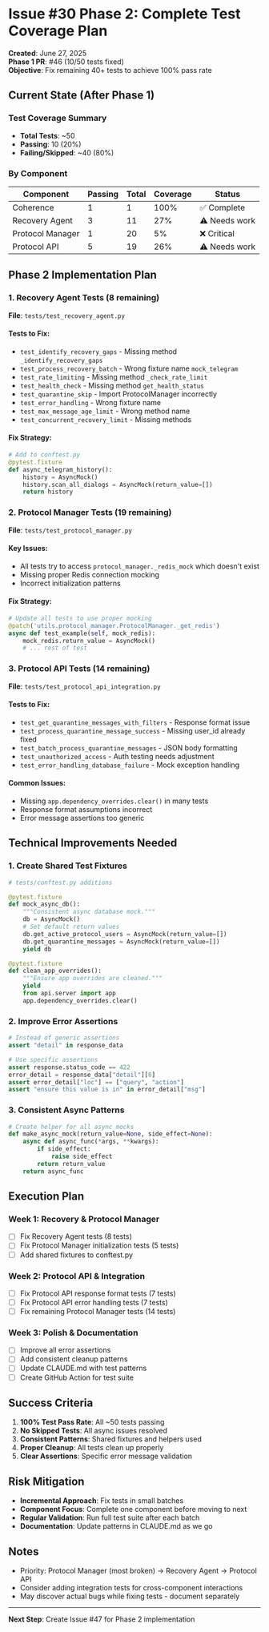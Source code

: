 # Issue #30 Phase 2: Complete Test Coverage Plan

**Created**: June 27, 2025  
**Phase 1 PR**: #46 (10/50 tests fixed)  
**Objective**: Fix remaining 40+ tests to achieve 100% pass rate

## Current State (After Phase 1)

### Test Coverage Summary
- **Total Tests**: ~50
- **Passing**: 10 (20%)
- **Failing/Skipped**: ~40 (80%)

### By Component
| Component | Passing | Total | Coverage | Status |
|-----------|---------|-------|----------|---------|
| Coherence | 1 | 1 | 100% | ✅ Complete |
| Recovery Agent | 3 | 11 | 27% | ⚠️ Needs work |
| Protocol Manager | 1 | 20 | 5% | ❌ Critical |
| Protocol API | 5 | 19 | 26% | ⚠️ Needs work |

## Phase 2 Implementation Plan

### 1. Recovery Agent Tests (8 remaining)
**File**: `tests/test_recovery_agent.py`

#### Tests to Fix:
- `test_identify_recovery_gaps` - Missing method `_identify_recovery_gaps`
- `test_process_recovery_batch` - Wrong fixture name `mock_telegram`
- `test_rate_limiting` - Missing method `_check_rate_limit`
- `test_health_check` - Missing method `get_health_status`
- `test_quarantine_skip` - Import ProtocolManager incorrectly
- `test_error_handling` - Wrong fixture name
- `test_max_message_age_limit` - Wrong method name
- `test_concurrent_recovery_limit` - Missing methods

#### Fix Strategy:
```python
# Add to conftest.py
@pytest.fixture
def async_telegram_history():
    history = AsyncMock()
    history.scan_all_dialogs = AsyncMock(return_value=[])
    return history
```

### 2. Protocol Manager Tests (19 remaining)
**File**: `tests/test_protocol_manager.py`

#### Key Issues:
- All tests try to access `protocol_manager._redis_mock` which doesn't exist
- Missing proper Redis connection mocking
- Incorrect initialization patterns

#### Fix Strategy:
```python
# Update all tests to use proper mocking
@patch('utils.protocol_manager.ProtocolManager._get_redis')
async def test_example(self, mock_redis):
    mock_redis.return_value = AsyncMock()
    # ... rest of test
```

### 3. Protocol API Tests (14 remaining)
**File**: `tests/test_protocol_api_integration.py`

#### Tests to Fix:
- `test_get_quarantine_messages_with_filters` - Response format issue
- `test_process_quarantine_message_success` - Missing user_id already fixed
- `test_batch_process_quarantine_messages` - JSON body formatting
- `test_unauthorized_access` - Auth testing needs adjustment
- `test_error_handling_database_failure` - Mock exception handling

#### Common Issues:
- Missing `app.dependency_overrides.clear()` in many tests
- Response format assumptions incorrect
- Error message assertions too generic

## Technical Improvements Needed

### 1. Create Shared Test Fixtures
```python
# tests/conftest.py additions

@pytest.fixture
def mock_async_db():
    """Consistent async database mock."""
    db = AsyncMock()
    # Set default return values
    db.get_active_protocol_users = AsyncMock(return_value=[])
    db.get_quarantine_messages = AsyncMock(return_value=[])
    yield db

@pytest.fixture
def clean_app_overrides():
    """Ensure app overrides are cleaned."""
    yield
    from api.server import app
    app.dependency_overrides.clear()
```

### 2. Improve Error Assertions
```python
# Instead of generic assertions
assert "detail" in response_data

# Use specific assertions
assert response.status_code == 422
error_detail = response_data["detail"][0]
assert error_detail["loc"] == ["query", "action"]
assert "ensure this value is in" in error_detail["msg"]
```

### 3. Consistent Async Patterns
```python
# Create helper for all async mocks
def make_async_mock(return_value=None, side_effect=None):
    async def async_func(*args, **kwargs):
        if side_effect:
            raise side_effect
        return return_value
    return async_func
```

## Execution Plan

### Week 1: Recovery & Protocol Manager
- [ ] Fix Recovery Agent tests (8 tests)
- [ ] Fix Protocol Manager initialization tests (5 tests)
- [ ] Add shared fixtures to conftest.py

### Week 2: Protocol API & Integration
- [ ] Fix Protocol API response format tests (7 tests)
- [ ] Fix Protocol API error handling tests (7 tests)
- [ ] Fix remaining Protocol Manager tests (14 tests)

### Week 3: Polish & Documentation
- [ ] Improve all error assertions
- [ ] Add consistent cleanup patterns
- [ ] Update CLAUDE.md with test patterns
- [ ] Create GitHub Action for test suite

## Success Criteria

1. **100% Test Pass Rate**: All ~50 tests passing
2. **No Skipped Tests**: All async issues resolved
3. **Consistent Patterns**: Shared fixtures and helpers used
4. **Proper Cleanup**: All tests clean up properly
5. **Clear Assertions**: Specific error message validation

## Risk Mitigation

- **Incremental Approach**: Fix tests in small batches
- **Component Focus**: Complete one component before moving to next
- **Regular Validation**: Run full test suite after each batch
- **Documentation**: Update patterns in CLAUDE.md as we go

## Notes

- Priority: Protocol Manager (most broken) → Recovery Agent → Protocol API
- Consider adding integration tests for cross-component interactions
- May discover actual bugs while fixing tests - document separately

---

**Next Step**: Create Issue #47 for Phase 2 implementation